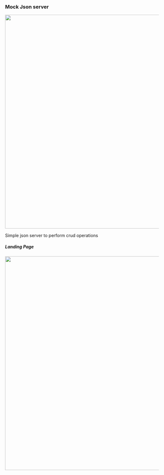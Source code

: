 <div>
<h3 >Mock Json server</h3>
<img width="700px" src="https://imgur.com/a/mXojykK"/>
<p>Simple json server to perform crud operations</p>
<h5>Landing Page</h5>
<img width="700px"   src="https://imgur.com/a/mXojykK"/>

